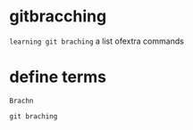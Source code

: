 # gitbracching

`learning git braching`
a list ofextra commands

# define terms

`Brachn`

`git braching`
